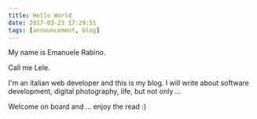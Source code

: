 ```yaml
---
title: Hello World
date: 2017-03-23 17:29:51
tags: [announcement, blog]
---
```

My name is Emanuele Rabino.

<span class="highlight1">Call me Lele.</span>

I'm an italian web developer and this is my blog.
I will write about software development, digital photography, life, but not only ...

<span class="highlight2">Welcome on board and ... enjoy the read :)</span>